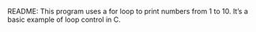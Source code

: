 README:
This program uses a for loop to print numbers from 1 to 10. It’s a basic example of loop control in C.

